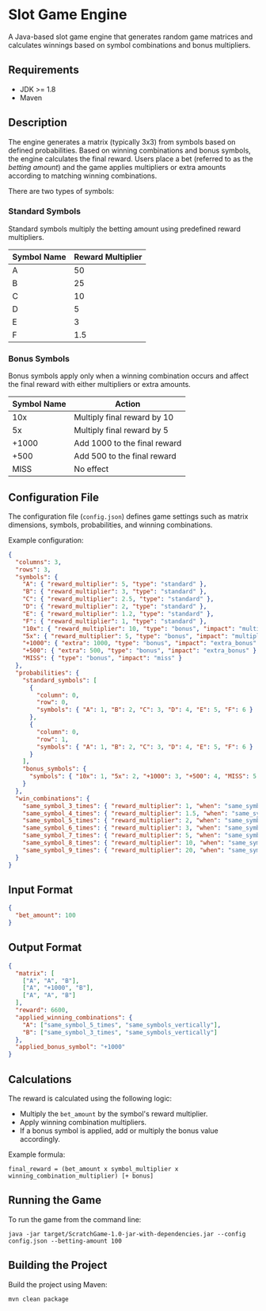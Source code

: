 # Slot Game Engine

A Java-based slot game engine that generates random game matrices and calculates winnings based on symbol combinations and bonus multipliers.

## Requirements

- JDK \>= 1.8
- Maven

## Description

The engine generates a matrix (typically 3x3) from symbols based on defined probabilities. Based on winning combinations and bonus symbols, the engine calculates the final reward. Users place a bet (referred to as the *betting amount*) and the game applies multipliers or extra amounts according to matching winning combinations.

There are two types of symbols:

### Standard Symbols

Standard symbols multiply the betting amount using predefined reward multipliers.

| Symbol Name | Reward Multiplier |
|-------------|-------------------|
| A           | 50                |
| B           | 25                |
| C           | 10                |
| D           | 5                 |
| E           | 3                 |
| F           | 1.5               |

### Bonus Symbols

Bonus symbols apply only when a winning combination occurs and affect the final reward with either multipliers or extra amounts.

| Symbol Name | Action                       |
|-------------|------------------------------|
| 10x         | Multiply final reward by 10  |
| 5x          | Multiply final reward by 5   |
| +1000       | Add 1000 to the final reward |
| +500        | Add 500 to the final reward  |
| MISS        | No effect                    |

## Configuration File

The configuration file (`config.json`) defines game settings such as matrix dimensions, symbols, probabilities, and winning combinations.

Example configuration:

```json
{
  "columns": 3,
  "rows": 3,
  "symbols": {
    "A": { "reward_multiplier": 5, "type": "standard" },
    "B": { "reward_multiplier": 3, "type": "standard" },
    "C": { "reward_multiplier": 2.5, "type": "standard" },
    "D": { "reward_multiplier": 2, "type": "standard" },
    "E": { "reward_multiplier": 1.2, "type": "standard" },
    "F": { "reward_multiplier": 1, "type": "standard" },
    "10x": { "reward_multiplier": 10, "type": "bonus", "impact": "multiply_reward" },
    "5x": { "reward_multiplier": 5, "type": "bonus", "impact": "multiply_reward" },
    "+1000": { "extra": 1000, "type": "bonus", "impact": "extra_bonus" },
    "+500": { "extra": 500, "type": "bonus", "impact": "extra_bonus" },
    "MISS": { "type": "bonus", "impact": "miss" }
  },
  "probabilities": {
    "standard_symbols": [
      {
        "column": 0,
        "row": 0,
        "symbols": { "A": 1, "B": 2, "C": 3, "D": 4, "E": 5, "F": 6 }
      },
      {
        "column": 0,
        "row": 1,
        "symbols": { "A": 1, "B": 2, "C": 3, "D": 4, "E": 5, "F": 6 }
      }
    ],
    "bonus_symbols": {
      "symbols": { "10x": 1, "5x": 2, "+1000": 3, "+500": 4, "MISS": 5 }
    }
  },
  "win_combinations": {
    "same_symbol_3_times": { "reward_multiplier": 1, "when": "same_symbols", "count": 3, "group": "same_symbols" },
    "same_symbol_4_times": { "reward_multiplier": 1.5, "when": "same_symbols", "count": 4, "group": "same_symbols" },
    "same_symbol_5_times": { "reward_multiplier": 2, "when": "same_symbols", "count": 5, "group": "same_symbols" },
    "same_symbol_6_times": { "reward_multiplier": 3, "when": "same_symbols", "count": 6, "group": "same_symbols" },
    "same_symbol_7_times": { "reward_multiplier": 5, "when": "same_symbols", "count": 7, "group": "same_symbols" },
    "same_symbol_8_times": { "reward_multiplier": 10, "when": "same_symbols", "count": 8, "group": "same_symbols" },
    "same_symbol_9_times": { "reward_multiplier": 20, "when": "same_symbols", "count": 9, "group": "same_symbols" }
  }
}
```

## Input Format

```json
{
  "bet_amount": 100
}
```

## Output Format

```json
{
  "matrix": [
    ["A", "A", "B"],
    ["A", "+1000", "B"],
    ["A", "A", "B"]
  ],
  "reward": 6600,
  "applied_winning_combinations": {
    "A": ["same_symbol_5_times", "same_symbols_vertically"],
    "B": ["same_symbol_3_times", "same_symbols_vertically"]
  },
  "applied_bonus_symbol": "+1000"
}
```

## Calculations

The reward is calculated using the following logic:
- Multiply the `bet_amount` by the symbol's reward multiplier.
- Apply winning combination multipliers.
- If a bonus symbol is applied, add or multiply the bonus value accordingly.

Example formula:
```
final_reward = (bet_amount x symbol_multiplier x winning_combination_multiplier) [+ bonus]
```

## Running the Game

To run the game from the command line:
```
java -jar target/ScratchGame-1.0-jar-with-dependencies.jar --config config.json --betting-amount 100
```

## Building the Project

Build the project using Maven:
```
mvn clean package
```

